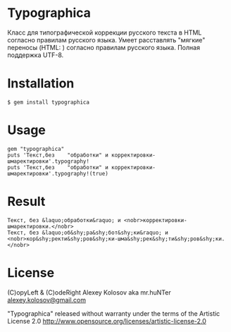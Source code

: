 Typographica
============

Класс для типографической коррекции русского текста в HTML согласно правилам русского языка.
Умеет расставлять "мягкие" переносы (HTML: &shy;) согласно правилам русского языка.
Полная поддержка UTF-8.

# Installation

    $ gem install typographica


# Usage

    gem "typographica"
    puts 'Текст,без    "обработки" и корректировки-шмаректировки'.typography!
    puts 'Текст,без    "обработки" и корректировки-шмаректировки'.typography!(true)


# Result

    Текст, без &laquo;обработки&raquo; и <nobr>корректировки-шмаректировки.</nobr>
    Текст, без &laquo;об&shy;ра&shy;бот&shy;ки&raquo; и <nobr>кор&shy;ректи&shy;ров&shy;ки-шма&shy;рек&shy;ти&shy;ров&shy;ки.</nobr>


# License

(C)opyLeft & (C)odeRight Alexey Kolosov aka mr.huNTer <alexey.kolosov@gmail.com>

"Typographica" released without warranty under the terms of the Artistic License 2.0
http://www.opensource.org/licenses/artistic-license-2.0


